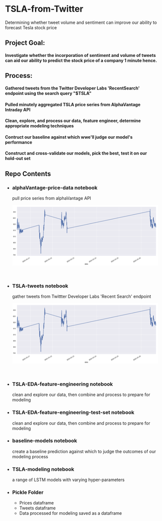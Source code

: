 # TSLA-from-Twitter
Determining whether tweet volume and sentiment can improve our ability to forecast Tesla stock price

## Project Goal:
   #### Investigate whether the incorporation of sentiment and volume of tweets can aid our ability to predict the stock price of a company 1 minute hence.
## Process:
   #### Gathered tweets from the Twitter Developer Labs 'RecentSearch' endpoint using the search query "$TSLA"
   #### Pulled minutely aggregated TSLA price series from AlphaVantage Intraday API
   #### Clean, explore, and process our data, feature engineer, determine appropriate modeling techniques
   #### Contruct our baseline against which wwe'll judge our model's performance
   #### Construct and cross-validate our models, pick the best, test it on our hold-out set

##  Repo Contents
- ### alphaVantage-price-data notebook
   pull price series from alphaVantage API
   <br>
    <p align = "center">
      <img src = "/Graphs/tsla_price_data.jpg" width = 700>
    </p>
   <br>
- ### TSLA-tweets notebook
   gather tweets from Twittter Developer Labs 'Recent Search' endpoint
   <br>
    <p align = "center">
      <img src = "/Graphs/tsla_price_data.jpg" width = 700>
    </p>
   <br>
- ### TSLA-EDA-feature-engineering notebook
   clean and explore our data, then combine and process to prepare for modeling
- ### TSLA-EDA-feature-engineering-test-set notebook
   clean and explore our data, then combine and process to prepare for modeling
- ### baseline-models notebook
   create a baseline prediction against which to judge the outcomes of our modeling process
- ### TSLA-modeling notebook
   a range of LSTM models with varying hyper-parameters
- ### Pickle Folder
  - Prices dataframe
  - Tweets dataframe 
  - Data processed for modeling saved as a dataframe
